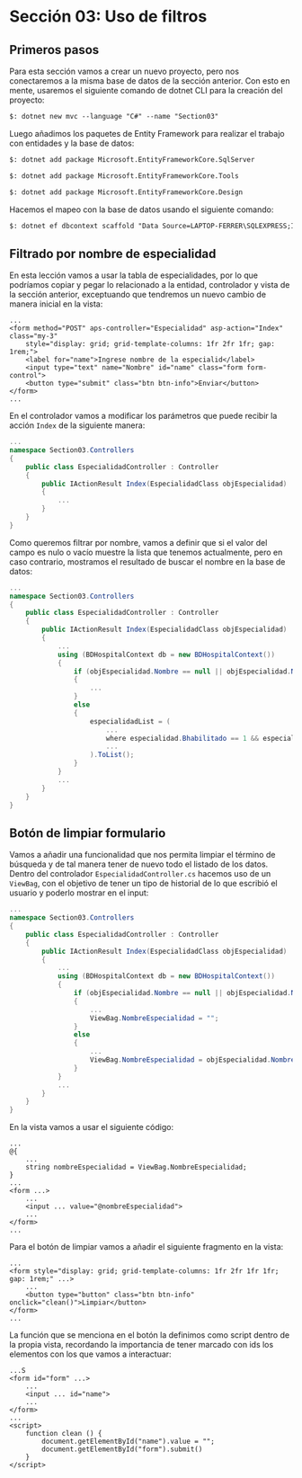 # Sección 03: Uso de filtros

## Primeros pasos

Para esta sección vamos a crear un nuevo proyecto, pero nos conectaremos a la misma base de datos de la sección anterior. Con esto en mente, usaremos el siguiente comando de dotnet CLI para la creación del proyecto:

```txt
$: dotnet new mvc --language "C#" --name "Section03"
```

Luego añadimos los paquetes de Entity Framework para realizar el trabajo con entidades y la base de datos:

```txt
$: dotnet add package Microsoft.EntityFrameworkCore.SqlServer

$: dotnet add package Microsoft.EntityFrameworkCore.Tools

$: dotnet add package Microsoft.EntityFrameworkCore.Design
```

Hacemos el mapeo con la base de datos usando el siguiente comando:

```txt
$: dotnet ef dbcontext scaffold "Data Source=LAPTOP-FERRER\SQLEXPRESS;Initial Catalog=BDHospital;Persist Security Info=True;User ID=SA;Password=P@ssw0rd;Integrated Security=True;TrustServerCertificate=True" Microsoft.EntityFrameworkCore.SqlServer -o Models
```

## Filtrado por nombre de especialidad

En esta lección vamos a usar la tabla de especialidades, por lo que podríamos copiar y pegar lo relacionado a la entidad, controlador y vista de la sección anterior, exceptuando que tendremos un nuevo cambio de manera inicial en la vista:

```cshtml
...
<form method="POST" aps-controller="Especialidad" asp-action="Index" class="my-3"
    style="display: grid; grid-template-columns: 1fr 2fr 1fr; gap: 1rem;">
    <label for="name">Ingrese nombre de la especialid</label>
    <input type="text" name="Nombre" id="name" class="form form-control">
    <button type="submit" class="btn btn-info">Enviar</button>
</form>
...
```

En el controlador vamos a modificar los parámetros que puede recibir la acción `Index` de la siguiente manera:

```c#
...
namespace Section03.Controllers
{
    public class EspecialidadController : Controller
    {
        public IActionResult Index(EspecialidadClass objEspecialidad)
        {
            ...
        }
    }
}
```

Como queremos filtrar por nombre, vamos a definir que si el valor del campo es nulo o vacío muestre la lista que tenemos actualmente, pero en caso contrario, mostramos el resultado de buscar el nombre en la base de datos:

```c#
...
namespace Section03.Controllers
{
    public class EspecialidadController : Controller
    {
        public IActionResult Index(EspecialidadClass objEspecialidad)
        {
            ...
            using (BDHospitalContext db = new BDHospitalContext())
            {
                if (objEspecialidad.Nombre == null || objEspecialidad.Nombre == "")
                {
                    ...
                }
                else
                {
                    especialidadList = (
                        ...
                        where especialidad.Bhabilitado == 1 && especialidad.Nombre.Contains(objEspecialidad.Nombre)
                        ...
                    ).ToList();
                }
            }
            ...
        }
    }
}
```

## Botón de limpiar formulario

Vamos a añadir una funcionalidad que nos permita limpiar el término de búsqueda y de tal manera tener de nuevo todo el listado de los datos. Dentro del controlador `EspecialidadController.cs` hacemos uso de un `ViewBag`, con el objetivo de tener un tipo de historial de lo que escribió el usuario y poderlo mostrar en el input:

```c#
...
namespace Section03.Controllers
{
    public class EspecialidadController : Controller
    {
        public IActionResult Index(EspecialidadClass objEspecialidad)
        {
            ...
            using (BDHospitalContext db = new BDHospitalContext())
            {
                if (objEspecialidad.Nombre == null || objEspecialidad.Nombre == "")
                {
                    ...
                    ViewBag.NombreEspecialidad = "";
                }
                else
                {
                    ...
                    ViewBag.NombreEspecialidad = objEspecialidad.Nombre;
                }
            }
            ...
        }
    }
}
```

En la vista vamos a usar el siguiente código:

```cshtml
...
@{
    ...
    string nombreEspecialidad = ViewBag.NombreEspecialidad;
}
...
<form ...>
    ...
    <input ... value="@nombreEspecialidad">
    ...
</form>
...
```

Para el botón de limpiar vamos a añadir el siguiente fragmento en la vista:

```cshtml
...
<form style="display: grid; grid-template-columns: 1fr 2fr 1fr 1fr; gap: 1rem;" ...>
    ...
    <button type="button" class="btn btn-info" onclick="clean()">Limpiar</button>
</form>
...
```

La función que se menciona en el botón la definimos como script dentro de la propia vista, recordando la importancia de tener marcado con ids los elementos con los que vamos a interactuar:

```cshtml
...S
<form id="form" ...>
    ...
    <input ... id="name">
    ...
</form>
...
<script>
    function clean () {
        document.getElementById("name").value = "";
        document.getElementById("form").submit()
    }
</script>
```
